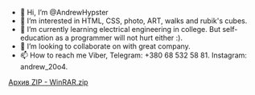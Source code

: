 - 👋 Hi, I’m @AndrewHypster
- 👀 I’m interested in HTML, CSS, photo, ART, walks and rubik's cubes.
- 🌱 I’m currently learning electrical engineering in college. But self-education as a programmer will not hurt either :).
- 💞️ I’m looking to collaborate on with great company.
- 📫 How to reach me Viber, Telegram: +380 68 532 58 81. Instagram: andrew_20o4.

<!---
AndrewHypster/AndrewHypster is a ✨ special ✨ repository because its `README.md` (this file) appears on your GitHub profile.
You can click the Preview link to take a look at your changes.
--->
[Архив ZIP - WinRAR.zip](https://github.com/AndrewHypster/AndrewHypster/files/10146953/ZIP.-.WinRAR.zip)
